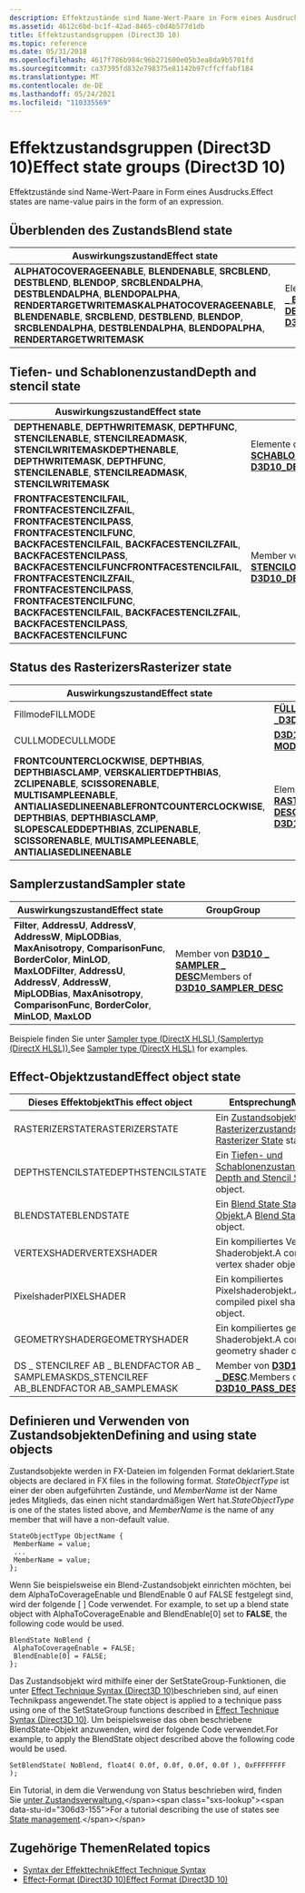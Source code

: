 ```yaml
---
description: Effektzustände sind Name-Wert-Paare in Form eines Ausdrucks.
ms.assetid: 4612c6bd-bc1f-42ad-8465-c0d4b577d1db
title: Effektzustandsgruppen (Direct3D 10)
ms.topic: reference
ms.date: 05/31/2018
ms.openlocfilehash: 4617f786b984c96b271600e05b3ea8da9b5701fd
ms.sourcegitcommit: ca37395fd832e798375e81142b97cffcffabf184
ms.translationtype: MT
ms.contentlocale: de-DE
ms.lasthandoff: 05/24/2021
ms.locfileid: "110335569"
---
```

# <a name="effect-state-groups-direct3d-10"></a><span data-ttu-id="306d3-103">Effektzustandsgruppen (Direct3D 10)</span><span class="sxs-lookup"><span data-stu-id="306d3-103">Effect state groups (Direct3D 10)</span></span>

<span data-ttu-id="306d3-104">Effektzustände sind Name-Wert-Paare in Form eines Ausdrucks.</span><span class="sxs-lookup"><span data-stu-id="306d3-104">Effect states are name-value pairs in the form of an expression.</span></span>

## <a name="blend-state"></a><span data-ttu-id="306d3-105">Überblenden des Zustands</span><span class="sxs-lookup"><span data-stu-id="306d3-105">Blend state</span></span>

| <span data-ttu-id="306d3-106">Auswirkungszustand</span><span class="sxs-lookup"><span data-stu-id="306d3-106">Effect state</span></span> | <span data-ttu-id="306d3-107">Group</span><span class="sxs-lookup"><span data-stu-id="306d3-107">Group</span></span> |
|-|-|
| <span data-ttu-id="306d3-108">**ALPHATOCOVERAGEENABLE**, **BLENDENABLE**, **SRCBLEND**, **DESTBLEND**, **BLENDOP**, **SRCBLENDALPHA**, **DESTBLENDALPHA**, **BLENDOPALPHA**, **RENDERTARGETWRITEMASK**</span><span class="sxs-lookup"><span data-stu-id="306d3-108">**ALPHATOCOVERAGEENABLE**, **BLENDENABLE**, **SRCBLEND**, **DESTBLEND**, **BLENDOP**, **SRCBLENDALPHA**, **DESTBLENDALPHA**, **BLENDOPALPHA**, **RENDERTARGETWRITEMASK**</span></span> | <span data-ttu-id="306d3-109">Elemente von [ **D3D10 \_ BLEND \_ DESC**](/windows/desktop/api/D3D10/ns-d3d10-d3d10_blend_desc)</span><span class="sxs-lookup"><span data-stu-id="306d3-109">Members of [**D3D10\_BLEND\_DESC**](/windows/desktop/api/D3D10/ns-d3d10-d3d10_blend_desc)</span></span> |

## <a name="depth-and-stencil-state"></a><span data-ttu-id="306d3-110">Tiefen- und Schablonenzustand</span><span class="sxs-lookup"><span data-stu-id="306d3-110">Depth and stencil state</span></span>

| <span data-ttu-id="306d3-111">Auswirkungszustand</span><span class="sxs-lookup"><span data-stu-id="306d3-111">Effect state</span></span>| <span data-ttu-id="306d3-112">Group</span><span class="sxs-lookup"><span data-stu-id="306d3-112">Group</span></span> |
|-|-|
| <span data-ttu-id="306d3-113">**DEPTHENABLE**, **DEPTHWRITEMASK**, **DEPTHFUNC**, **STENCILENABLE**, **STENCILREADMASK**, **STENCILWRITEMASK**</span><span class="sxs-lookup"><span data-stu-id="306d3-113">**DEPTHENABLE**, **DEPTHWRITEMASK**, **DEPTHFUNC**, **STENCILENABLE**, **STENCILREADMASK**, **STENCILWRITEMASK**</span></span> | <span data-ttu-id="306d3-114">Elemente der [ **D3D10 \_ \_ DEPTH-SCHABLONE \_ DESC**](/windows/desktop/api/D3D10/ns-d3d10-d3d10_depth_stencil_desc)</span><span class="sxs-lookup"><span data-stu-id="306d3-114">Members of [**D3D10\_DEPTH\_STENCIL\_DESC**](/windows/desktop/api/D3D10/ns-d3d10-d3d10_depth_stencil_desc)</span></span> |
| <span data-ttu-id="306d3-115">**FRONTFACESTENCILFAIL**, **FRONTFACESTENCILZFAIL**, **FRONTFACESTENCILPASS**, **FRONTFACESTENCILFUNC**, **BACKFACESTENCILFAIL**, **BACKFACESTENCILZFAIL**, **BACKFACESTENCILPASS**, **BACKFACESTENCILFUNC**</span><span class="sxs-lookup"><span data-stu-id="306d3-115">**FRONTFACESTENCILFAIL**, **FRONTFACESTENCILZFAIL**, **FRONTFACESTENCILPASS**, **FRONTFACESTENCILFUNC**, **BACKFACESTENCILFAIL**, **BACKFACESTENCILZFAIL**, **BACKFACESTENCILPASS**, **BACKFACESTENCILFUNC**</span></span> | <span data-ttu-id="306d3-116">Member von [ **D3D10 \_ DEPTH \_ STENCILOP \_ DESC**](/windows/desktop/api/D3D10/ns-d3d10-d3d10_depth_stencilop_desc)</span><span class="sxs-lookup"><span data-stu-id="306d3-116">Member of [**D3D10\_DEPTH\_STENCILOP\_DESC**](/windows/desktop/api/D3D10/ns-d3d10-d3d10_depth_stencilop_desc)</span></span> |

## <a name="rasterizer-state"></a><span data-ttu-id="306d3-117">Status des Rasterizers</span><span class="sxs-lookup"><span data-stu-id="306d3-117">Rasterizer state</span></span>

| <span data-ttu-id="306d3-118">Auswirkungszustand</span><span class="sxs-lookup"><span data-stu-id="306d3-118">Effect state</span></span>| <span data-ttu-id="306d3-119">Group</span><span class="sxs-lookup"><span data-stu-id="306d3-119">Group</span></span> |
|-|-|
| <span data-ttu-id="306d3-120">Fillmode</span><span class="sxs-lookup"><span data-stu-id="306d3-120">FILLMODE</span></span> | [<span data-ttu-id="306d3-121">**FÜLLMODUS D3D10 \_ \_**</span><span class="sxs-lookup"><span data-stu-id="306d3-121">**D3D10\_FILL\_MODE**</span></span>](/windows/desktop/api/D3D10/ne-d3d10-d3d10_fill_mode) |
| <span data-ttu-id="306d3-122">CULLMODE</span><span class="sxs-lookup"><span data-stu-id="306d3-122">CULLMODE</span></span> | [<span data-ttu-id="306d3-123">**D3D10 \_ \_ CULL-MODUS**</span><span class="sxs-lookup"><span data-stu-id="306d3-123">**D3D10\_CULL\_MODE**</span></span>](/windows/desktop/api/D3D10/ne-d3d10-d3d10_cull_mode) |
| <span data-ttu-id="306d3-124">**FRONTCOUNTERCLOCKWISE**, **DEPTHBIAS**, **DEPTHBIASCLAMP**, **VERSKALIERTDEPTHBIAS**, **ZCLIPENABLE**, **SCISSORENABLE**, **MULTISAMPLEENABLE**, **ANTIALIASEDLINEENABLE**</span><span class="sxs-lookup"><span data-stu-id="306d3-124">**FRONTCOUNTERCLOCKWISE**, **DEPTHBIAS**, **DEPTHBIASCLAMP**, **SLOPESCALEDDEPTHBIAS**, **ZCLIPENABLE**, **SCISSORENABLE**, **MULTISAMPLEENABLE**, **ANTIALIASEDLINEENABLE**</span></span> | <span data-ttu-id="306d3-125">Elemente von [ **D3D10 \_ RASTERIZER \_ DESC**](/windows/desktop/api/D3D10/ns-d3d10-d3d10_rasterizer_desc)</span><span class="sxs-lookup"><span data-stu-id="306d3-125">Members of [**D3D10\_RASTERIZER\_DESC**](/windows/desktop/api/D3D10/ns-d3d10-d3d10_rasterizer_desc)</span></span> |

## <a name="sampler-state"></a><span data-ttu-id="306d3-126">Samplerzustand</span><span class="sxs-lookup"><span data-stu-id="306d3-126">Sampler state</span></span>

| <span data-ttu-id="306d3-127">Auswirkungszustand</span><span class="sxs-lookup"><span data-stu-id="306d3-127">Effect state</span></span> | <span data-ttu-id="306d3-128">Group</span><span class="sxs-lookup"><span data-stu-id="306d3-128">Group</span></span> |
|-|-|
| <span data-ttu-id="306d3-129">**Filter**, **AddressU**, **AddressV**, **AddressW**, **MipLODBias**, **MaxAnisotropy**, **ComparisonFunc**, **BorderColor**, **MinLOD**, **MaxLOD**</span><span class="sxs-lookup"><span data-stu-id="306d3-129">**Filter**, **AddressU**, **AddressV**, **AddressW**, **MipLODBias**, **MaxAnisotropy**, **ComparisonFunc**, **BorderColor**, **MinLOD**, **MaxLOD**</span></span> | <span data-ttu-id="306d3-130">Member von [ **D3D10 \_ SAMPLER \_ DESC**](/windows/desktop/api/D3D10/ns-d3d10-d3d10_sampler_desc)</span><span class="sxs-lookup"><span data-stu-id="306d3-130">Members of [**D3D10\_SAMPLER\_DESC**](/windows/desktop/api/D3D10/ns-d3d10-d3d10_sampler_desc)</span></span> |

<span data-ttu-id="306d3-131">Beispiele finden Sie unter [Sampler type (DirectX HLSL) (Samplertyp (DirectX HLSL)).](../direct3dhlsl/dx-graphics-hlsl-sampler.md)</span><span class="sxs-lookup"><span data-stu-id="306d3-131">See [Sampler type (DirectX HLSL)](../direct3dhlsl/dx-graphics-hlsl-sampler.md) for examples.</span></span>

## <a name="effect-object-state"></a><span data-ttu-id="306d3-132">Effect-Objektzustand</span><span class="sxs-lookup"><span data-stu-id="306d3-132">Effect object state</span></span>

| <span data-ttu-id="306d3-133">Dieses Effektobjekt</span><span class="sxs-lookup"><span data-stu-id="306d3-133">This effect object</span></span> | <span data-ttu-id="306d3-134">Entsprechung</span><span class="sxs-lookup"><span data-stu-id="306d3-134">Maps to</span></span> |
|-|-|
| <span data-ttu-id="306d3-135">RASTERIZERSTATE</span><span class="sxs-lookup"><span data-stu-id="306d3-135">RASTERIZERSTATE</span></span> | <span data-ttu-id="306d3-136">Ein [Zustandsobjekt des Rasterizerzustands.](#rasterizer-state)</span><span class="sxs-lookup"><span data-stu-id="306d3-136">A [Rasterizer State](#rasterizer-state) state object.</span></span> |
| <span data-ttu-id="306d3-137">DEPTHSTENCILSTATE</span><span class="sxs-lookup"><span data-stu-id="306d3-137">DEPTHSTENCILSTATE</span></span> | <span data-ttu-id="306d3-138">Ein [Tiefen- und Schablonenzustandsobjekt.](#depth-and-stencil-state)</span><span class="sxs-lookup"><span data-stu-id="306d3-138">A [Depth and Stencil State](#depth-and-stencil-state) state object.</span></span> |
| <span data-ttu-id="306d3-139">BLENDSTATE</span><span class="sxs-lookup"><span data-stu-id="306d3-139">BLENDSTATE</span></span> | <span data-ttu-id="306d3-140">Ein [Blend State State-Objekt.](#blend-state)</span><span class="sxs-lookup"><span data-stu-id="306d3-140">A [Blend State](#blend-state) state object.</span></span> |
| <span data-ttu-id="306d3-141">VERTEXSHADER</span><span class="sxs-lookup"><span data-stu-id="306d3-141">VERTEXSHADER</span></span> | <span data-ttu-id="306d3-142">Ein kompiliertes Vertex-Shaderobjekt.</span><span class="sxs-lookup"><span data-stu-id="306d3-142">A compiled vertex shader object.</span></span> |
| <span data-ttu-id="306d3-143">Pixelshader</span><span class="sxs-lookup"><span data-stu-id="306d3-143">PIXELSHADER</span></span> | <span data-ttu-id="306d3-144">Ein kompiliertes Pixelshaderobjekt.</span><span class="sxs-lookup"><span data-stu-id="306d3-144">A compiled pixel shader object.</span></span> |
| <span data-ttu-id="306d3-145">GEOMETRYSHADER</span><span class="sxs-lookup"><span data-stu-id="306d3-145">GEOMETRYSHADER</span></span> | <span data-ttu-id="306d3-146">Ein kompiliertes geometry-Shaderobjekt.</span><span class="sxs-lookup"><span data-stu-id="306d3-146">A compiled geometry shader object.</span></span> |
| <span data-ttu-id="306d3-147">DS \_ STENCILREF AB \_ BLENDFACTOR AB \_ SAMPLEMASK</span><span class="sxs-lookup"><span data-stu-id="306d3-147">DS\_STENCILREF AB\_BLENDFACTOR AB\_SAMPLEMASK</span></span> | <span data-ttu-id="306d3-148">Member von [**D3D10 \_ PASS \_ DESC**](/windows/desktop/api/d3d10effect/ns-d3d10effect-d3d10_pass_desc).</span><span class="sxs-lookup"><span data-stu-id="306d3-148">Members of [**D3D10\_PASS\_DESC**](/windows/desktop/api/d3d10effect/ns-d3d10effect-d3d10_pass_desc).</span></span> |

## <a name="defining-and-using-state-objects"></a><span data-ttu-id="306d3-149">Definieren und Verwenden von Zustandsobjekten</span><span class="sxs-lookup"><span data-stu-id="306d3-149">Defining and using state objects</span></span>

<span data-ttu-id="306d3-150">Zustandsobjekte werden in FX-Dateien im folgenden Format deklariert.</span><span class="sxs-lookup"><span data-stu-id="306d3-150">State objects are declared in FX files in the following format.</span></span> <span data-ttu-id="306d3-151">*StateObjectType* ist einer der oben aufgeführten Zustände, und *MemberName* ist der Name jedes Mitglieds, das einen nicht standardmäßigen Wert hat.</span><span class="sxs-lookup"><span data-stu-id="306d3-151">*StateObjectType* is one of the states listed above, and *MemberName* is the name of any member that will have a non-default value.</span></span>

```
StateObjectType ObjectName {
 MemberName = value;
 ...
 MemberName = value;
};
```

<span data-ttu-id="306d3-152">Wenn Sie beispielsweise ein Blend-Zustandsobjekt einrichten möchten, bei dem AlphaToCoverageEnable und BlendEnable 0 auf FALSE festgelegt sind, wird der folgende \[ \] Code verwendet. </span><span class="sxs-lookup"><span data-stu-id="306d3-152">For example, to set up a blend state object with AlphaToCoverageEnable and BlendEnable\[0\] set to **FALSE**, the following code would be used.</span></span>

```
BlendState NoBlend {
 AlphaToCoverageEnable = FALSE;
 BlendEnable[0] = FALSE;
};
```

<span data-ttu-id="306d3-153">Das Zustandsobjekt wird mithilfe einer der SetStateGroup-Funktionen, die unter [Effect Technique Syntax (Direct3D 10)](d3d10-effect-technique-syntax.md)beschrieben sind, auf einen Technikpass angewendet.</span><span class="sxs-lookup"><span data-stu-id="306d3-153">The state object is applied to a technique pass using one of the SetStateGroup functions described in [Effect Technique Syntax (Direct3D 10)](d3d10-effect-technique-syntax.md).</span></span> <span data-ttu-id="306d3-154">Um beispielsweise das oben beschriebene BlendState-Objekt anzuwenden, wird der folgende Code verwendet.</span><span class="sxs-lookup"><span data-stu-id="306d3-154">For example, to apply the BlendState object described above the following code would be used.</span></span>

```
SetBlendState( NoBlend, float4( 0.0f, 0.0f, 0.0f, 0.0f ), 0xFFFFFFFF );
```

<span data-ttu-id="306d3-155">Ein Tutorial, in dem die Verwendung von Status beschrieben wird, finden Sie [unter Zustandsverwaltung.](https://msdn.microsoft.com/library/Ee416550(v=VS.85).aspx)</span><span class="sxs-lookup"><span data-stu-id="306d3-155">For a tutorial describing the use of states see [State management](https://msdn.microsoft.com/library/Ee416550(v=VS.85).aspx).</span></span>

## <a name="related-topics"></a><span data-ttu-id="306d3-156">Zugehörige Themen</span><span class="sxs-lookup"><span data-stu-id="306d3-156">Related topics</span></span>

* [<span data-ttu-id="306d3-157">Syntax der Effekttechnik</span><span class="sxs-lookup"><span data-stu-id="306d3-157">Effect Technique Syntax</span></span>](d3d10-effect-technique-syntax.md)
* [<span data-ttu-id="306d3-158">Effect-Format (Direct3D 10)</span><span class="sxs-lookup"><span data-stu-id="306d3-158">Effect Format (Direct3D 10)</span></span>](d3d10-effect-format.md)
